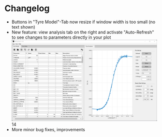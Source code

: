 # Changelog

- Buttons in "Tyre Model"-Tab now resize if window width is too small
  (no text shown)
- New feature: view analysis tab on the right and activate "Auto-Refresh" to
  see changes to parameters directly in your plot
  ![New Feature: Put Analysis Tab to the right](./doc/img/MFTyreTool_Screenshot_NewFeature_SplitView.png)14
- More minor bug fixes, improvements